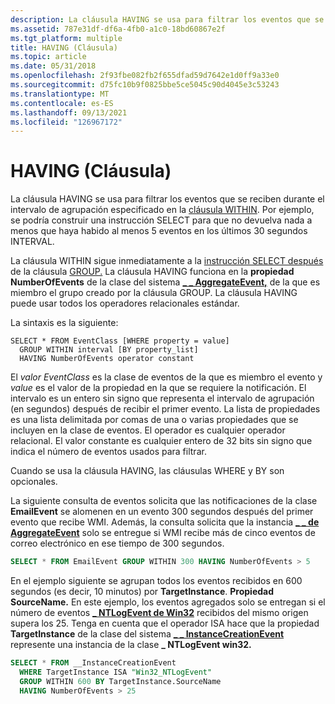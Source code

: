 ```yaml
---
description: La cláusula HAVING se usa para filtrar los eventos que se reciben durante el intervalo de agrupación especificado en la cláusula WITHIN.
ms.assetid: 787e31df-df6a-4fb0-a1c0-18bd60867e2f
ms.tgt_platform: multiple
title: HAVING (Cláusula)
ms.topic: article
ms.date: 05/31/2018
ms.openlocfilehash: 2f93fbe082fb2f655dfad59d7642e1d0ff9a33e0
ms.sourcegitcommit: d75fc10b9f0825bbe5ce5045c90d4045e3c53243
ms.translationtype: MT
ms.contentlocale: es-ES
ms.lasthandoff: 09/13/2021
ms.locfileid: "126967172"
---
```

# <a name="having-clause"></a>HAVING (Cláusula)

La cláusula HAVING se usa para filtrar los eventos que se reciben durante el intervalo de agrupación especificado en la [cláusula WITHIN](within-clause.md). Por ejemplo, se podría construir una instrucción SELECT para que no devuelva nada a menos que haya habido al menos 5 eventos en los últimos 30 segundos INTERVAL.

La cláusula WITHIN sigue inmediatamente a la [instrucción SELECT después](select-statement-for-event-queries.md) de la cláusula [GROUP.](group-clause.md) La cláusula HAVING funciona en la **propiedad NumberOfEvents** de la clase del sistema [**\_ \_ AggregateEvent,**](--aggregateevent.md) de la que es miembro el grupo creado por la cláusula GROUP. La cláusula HAVING puede usar todos los operadores relacionales estándar.

La sintaxis es la siguiente:

``` syntax
SELECT * FROM EventClass [WHERE property = value] 
  GROUP WITHIN interval [BY property_list]
  HAVING NumberOfEvents operator constant
```

El *valor EventClass* es la clase de eventos de la que es miembro el evento y *value* es el valor de la propiedad en la que se requiere la notificación. El intervalo es un entero sin signo que representa el intervalo de agrupación (en segundos) después de recibir el primer evento. La lista de propiedades es una lista delimitada por comas de una o varias propiedades que se incluyen en la clase de eventos. El operador es cualquier operador relacional. El valor constante es cualquier entero de 32 bits sin signo que indica el número de eventos usados para filtrar.

Cuando se usa la cláusula HAVING, las cláusulas WHERE y BY son opcionales.

La siguiente consulta de eventos solicita que las notificaciones de la clase **EmailEvent** se alomenen en un evento 300 segundos después del primer evento que recibe WMI. Además, la consulta solicita que la instancia [**\_ \_ de AggregateEvent**](--aggregateevent.md) solo se entregue si WMI recibe más de cinco eventos de correo electrónico en ese tiempo de 300 segundos.


```sql
SELECT * FROM EmailEvent GROUP WITHIN 300 HAVING NumberOfEvents > 5
```



En el ejemplo siguiente se agrupan todos los eventos recibidos en 600 segundos (es decir, 10 minutos) por **TargetInstance**. **Propiedad SourceName.** En este ejemplo, los eventos agregados solo se entregan si el número de eventos [**\_ NTLogEvent de Win32**](/previous-versions/windows/desktop/eventlogprov/win32-ntlogevent) recibidos del mismo origen supera los 25. Tenga en cuenta que el operador ISA hace que la propiedad **TargetInstance** de la clase del sistema [**\_ \_ InstanceCreationEvent**](--instancecreationevent.md) represente una instancia de la clase **\_ NTLogEvent win32.**


```sql
SELECT * FROM __InstanceCreationEvent 
  WHERE TargetInstance ISA "Win32_NTLogEvent" 
  GROUP WITHIN 600 BY TargetInstance.SourceName
  HAVING NumberOfEvents > 25
```



 

 
